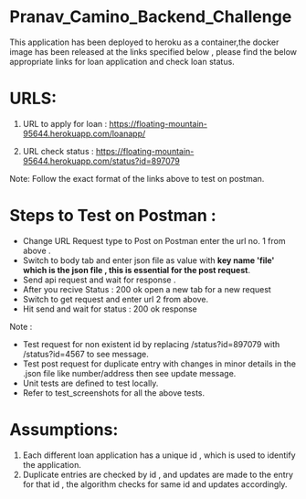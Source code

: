 # Pranav_Camino_Backend_Challenge

This application has been deployed to heroku as a container,the docker image has been released at the links specified below , please find the below appropriate links for  loan application and check loan status.

# URLS:

 1. URL to apply for loan  : https://floating-mountain-95644.herokuapp.com/loanapp/

 2. URL check status : https://floating-mountain-95644.herokuapp.com/status?id=897079



Note: Follow the exact format of the links above to test on postman.

# Steps to Test on Postman :

* Change URL Request type to Post on Postman enter the url no. 1 from above .
* Switch to body tab and enter json file as value with **key name 'file' which is the json file , this is essential for the post request**.
* Send api request and wait for response . 
* After you recive Status : 200 ok open a new tab for a new request
* Switch to get request and enter url 2 from above.
* Hit send and wait for status : 200 ok response


Note : 
* Test request for non existent id by replacing /status?id=897079 with  /status?id=4567 to see message.
* Test  post request for duplicate entry with changes in minor details in the .json file like number/address then see update message.
* Unit tests are defined to test locally.
* Refer to test_screenshots for all the above tests.

# Assumptions:

1. Each different loan application has a unique id , which is used to identify the application.
2. Duplicate entries are checked by id , and updates are made to the entry for that id , the algorithm checks for same id and updates accordingly.
